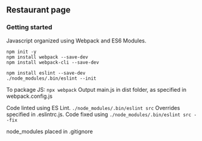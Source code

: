 ## Restaurant page

### Getting started
Javascript organized using Webpack and ES6 Modules.
```
npm init -y
npm install webpack --save-dev
npm install webpack-cli --save-dev

npm install eslint --save-dev
./node_modules/.bin/eslint --init
```

To package JS:
`npx webpack`
Output main.js in dist folder, as specified in webpack.config.js

Code linted using ES Lint.
`./node_modules/.bin/eslint src`
Overrides specified in .eslintrc.js.
Code fixed using `./node_modules/.bin/eslint src --fix`

node_modules placed in .gitignore
